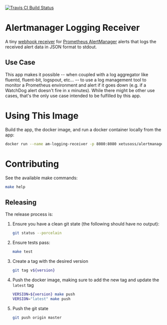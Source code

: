 [![Travis CI Build Status](https://travis-ci.org/xetus-oss/alertmanager-logging-receiver.svg?branch=master)](https://travis-ci.org/github/xetus-oss/alertmanager-logging-receiver)

# Alertmanager Logging Receiver

A tiny [webhook receiver](https://prometheus.io/docs/alerting/configuration/#webhook_config) for [Prometheus AlertManager](https://prometheus.io/docs/alerting/overview/) alerts that logs the received alert data in JSON format to stdout.

## Use Case

This app makes it possible -- when coupled with a log aggregator like fluentd, fluent-bit, logspout, etc... -- to use a log management tool to monitor a Prometheus environment and alert if it goes down (e.g. if a WatchDog alert doesn't fire in x minutes). While there might be other use cases, that's the only use case intended to be fulfilled by this app.

# Using This Image

Build the app, the docker image, and run a docker container locally from the app:

```sh
docker run --name am-logging-receiver -p 8080:8080 xetusoss/alertmanager-logging-receiver:latest
```

# Contributing

See the available make commands:

```sh
make help
```

## Releasing

The release process is:

1. Ensure you have a clean git state (the following should have no output):

    ```sh
    git status --porcelain
    ```

2. Ensure tests pass:

    ```sh
    make test
    ```

3. Create a tag with the desired version

    ```sh
    git tag v${version}
    ```

4. Push the docker image, making sure to add the new tag and update the `latest` tag

    ```sh
    VERSION=${version} make push
    VERSION="latest" make push
    ```

5. Push the git state

    ```sh
    git push origin master
